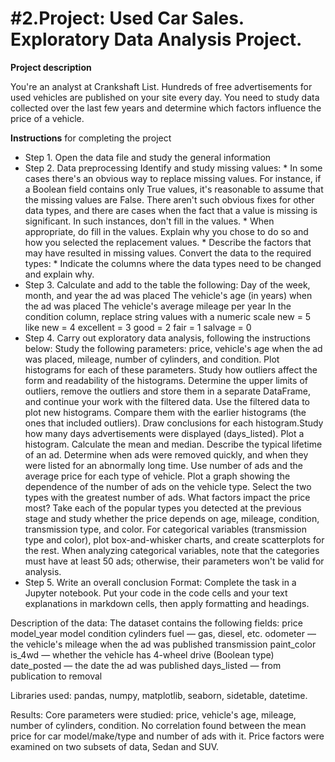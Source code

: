 # #2.Project: Used Car Sales. Exploratory Data Analysis Project.
 
**Project description**

You're an analyst at Crankshaft List. Hundreds of free advertisements for used vehicles are published on your site every day. You need to study data collected over the last few years and determine which factors influence the price of a vehicle.

**Instructions** for completing the project
- Step 1. Open the data file and study the general information
- Step 2. Data preprocessing
Identify and study missing values: * In some cases there's an obvious way to replace missing values. For instance, if a Boolean field contains only True values, it's reasonable to assume that the missing values are False. There aren't such obvious fixes for other data types, and there are cases when the fact that a value is missing is significant. In such instances, don't fill in the values. * When appropriate, do fill in the values. Explain why you chose to do so and how you selected the replacement values. * Describe the factors that may have resulted in missing values.
Convert the data to the required types: * Indicate the columns where the data types need to be changed and explain why.
- Step 3. Calculate and add to the table the following:
Day of the week, month, and year the ad was placed
The vehicle's age (in years) when the ad was placed
The vehicle's average mileage per year
In the condition column, replace string values with a numeric scale
new = 5
like new = 4
excellent = 3
good = 2
fair = 1
salvage = 0
- Step 4. Carry out exploratory data analysis, following the instructions below:
Study the following parameters: price, vehicle's age when the ad was placed, mileage, number of cylinders, and condition. Plot histograms for each of these parameters. Study how outliers affect the form and readability of the histograms.
Determine the upper limits of outliers, remove the outliers and store them in a separate DataFrame, and continue your work with the filtered data.
Use the filtered data to plot new histograms. Compare them with the earlier histograms (the ones that included outliers). Draw conclusions for each histogram.Study how many days advertisements were displayed (days_listed). Plot a histogram. Calculate the mean and median. Describe the typical lifetime of an ad. Determine when ads were removed quickly, and when they were listed for an abnormally long time.
Use number of ads and the average price for each type of vehicle. Plot a graph showing the dependence of the number of ads on the vehicle type. Select the two types with the greatest number of ads.
What factors impact the price most? Take each of the popular types you detected at the previous stage and study whether the price depends on age, mileage, condition, transmission type, and color. For categorical variables (transmission type and color), plot box-and-whisker charts, and create scatterplots for the rest. When analyzing categorical variables, note that the categories must have at least 50 ads; otherwise, their parameters won't be valid for analysis.
- Step 5. Write an overall conclusion Format: Complete the task in a Jupyter notebook. Put your code in the code cells and your text explanations in markdown cells, then apply formatting and headings.

Description of the data:
The dataset contains the following fields:
price
model_year
model
condition
cylinders
fuel — gas, diesel, etc.
odometer — the vehicle's mileage when the ad was published
transmission
paint_color
is_4wd — whether the vehicle has 4-wheel drive (Boolean type)
date_posted — the date the ad was published
days_listed — from publication to removal

Libraries used: pandas, numpy, matplotlib, seaborn, sidetable, datetime.

Results: Core parameters were studied: price, vehicle's age, mileage, number of cylinders, condition. No correlation found between the mean price for car model/make/type and number of ads with it. Price factors were examined on two subsets of data, Sedan and SUV.
